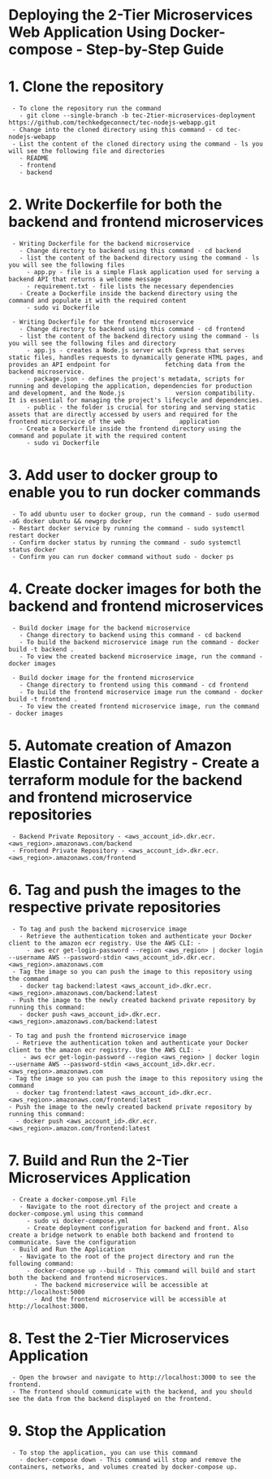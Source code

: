 # Deploying the 2-Tier Microservices Web Application Using Docker-compose - Step-by-Step Guide

# 1. Clone the repository
     - To clone the repository run the command 
       - git clone --single-branch -b tec-2tier-microservices-deployment https://github.com/techkedgeconnect/tec-nodejs-webapp.git
     - Change into the cloned directory using this command - cd tec-nodejs-webapp
     - List the content of the cloned directory using the command - ls you will see the following file and directories
       - README
       - frontend
       - backend

# 2. Write Dockerfile for both the backend and frontend microservices
     - Writing Dockerfile for the backend microservice
       - Change directory to backend using this command - cd backend
       - list the content of the backend directory using the command - ls you will see the following files
         - app.py - file is a simple Flask application used for serving a backend API that returns a welcome message
         - requirement.txt - file lists the necessary dependencies
       - Create a Dockerfile inside the backend directory using the command and populate it with the required content 
         - sudo vi Dockerfile

     - Writing Dockerfile for the frontend microservice
       - Change directory to backend using this command - cd frontend
       - list the content of the backend directory using the command - ls you will see the following files and directory
         - app.js - creates a Node.js server with Express that serves static files, handles requests to dynamically generate HTML pages, and provides an API endpoint for               fetching data from the backend microservice.
         - package.json - defines the project's metadata, scripts for running and developing the application, dependencies for production and development, and the Node.js              version compatibility. It is essential for managing the project's lifecycle and dependencies.
         - public - the folder is crucial for storing and serving static assets that are directly accessed by users and required for the frontend microservice of the web               application
       - Create a Dockerfile inside the frontend directory using the command and populate it with the required content 
         - sudo vi Dockerfile

# 3. Add user to docker group to enable you to run docker commands
     - To add ubuntu user to docker group, run the command - sudo usermod -aG docker ubuntu && newgrp docker
     - Restart docker service by running the command - sudo systemctl restart docker
     - Confirm docker status by running the command - sudo systemctl status docker
     - Confirm you can run docker command without sudo - docker ps

# 4. Create docker images for both the backend and frontend microservices
     - Build docker image for the backend microservice 
       - Change directory to backend using this command - cd backend
       - To build the backend microservice image run the command - docker build -t backend .
       - To view the created backend microservice image, run the command - docker images

     - Build docker image for the frontend microservice 
       - Change directory to frontend using this command - cd frontend
       - To build the frontend microservice image run the command - docker build -t frontend .
       - To view the created frontend microservice image, run the command - docker images

# 5. Automate creation of Amazon Elastic Container Registry - Create a terraform module for the backend and frontend microservice repositories
     - Backend Private Repository - <aws_account_id>.dkr.ecr.<aws_region>.amazonaws.com/backend
     - Frontend Private Repository - <aws_account_id>.dkr.ecr.<aws_region>.amazonaws.com/frontend

# 6. Tag and push the images to the respective private repositories 
     - To tag and push the backend microservice image
       - Retrieve the authentication token and authenticate your Docker client to the amazon ecr registry. Use the AWS CLI: - 
         - aws ecr get-login-password --region <aws_region> | docker login --username AWS --password-stdin <aws_account_id>.dkr.ecr.<aws_region>.amazonaws.com
     - Tag the image so you can push the image to this repository using the command
       - docker tag backend:latest <aws_account_id>.dkr.ecr.<aws_region>.amazonaws.com/backend:latest 
     - Push the image to the newly created backend private repository by running this command:
       - docker push <aws_account_id>.dkr.ecr.<aws_region>.amazonaws.com/backend:latest

    - To tag and push the frontend microservice image
      - Retrieve the authentication token and authenticate your Docker client to the amazon ecr registry. Use the AWS CLI: - 
        - aws ecr get-login-password --region <aws_region> | docker login --username AWS --password-stdin <aws_account_id>.dkr.ecr.<aws_region>.amazonaws.com
    - Tag the image so you can push the image to this repository using the command
      - docker tag frontend:latest <aws_account_id>.dkr.ecr.<aws_region>.amazonaws.com/frontend:latest 
    - Push the image to the newly created backend private repository by running this command:
      - docker push <aws_account_id>.dkr.ecr.<aws_region>.amazon.com/frontend:latest

# 7. Build and Run the 2-Tier Microservices Application
     - Create a docker-compose.yml File
       - Navigate to the root directory of the project and create a docker-compose.yml using this command
         - sudo vi docker-compose.yml 
         - Create deployment configuration for backend and front. Also create a bridge network to enable both backend and frontend to communicate. Save the configuration
     - Build and Run the Application
       - Navigate to the root of the project directory and run the following command:
         - docker-compose up --build - This command will build and start both the backend and frontend microservices. 
           - The backend microservice will be accessible at http://localhost:5000 
           - And the frontend microservice will be accessible at http://localhost:3000.

# 8. Test the 2-Tier Microservices Application
     - Open the browser and navigate to http://localhost:3000 to see the frontend.
     - The frontend should communicate with the backend, and you should see the data from the backend displayed on the frontend.

# 9. Stop the Application
     - To stop the application, you can use this command
       - docker-compose down - This command will stop and remove the containers, networks, and volumes created by docker-compose up.


